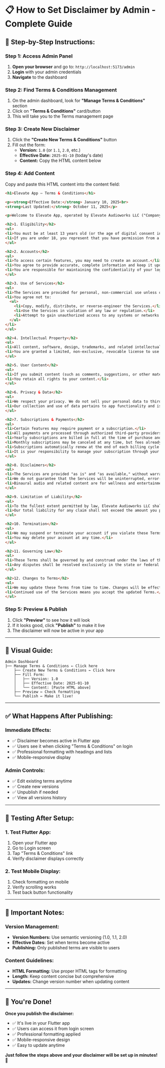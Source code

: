 # 📋 How to Set Disclaimer by Admin - Complete Guide

## 🎯 **Step-by-Step Instructions:**

### **Step 1: Access Admin Panel**
1. **Open your browser** and go to: `http://localhost:5173/admin`
2. **Login** with your admin credentials
3. **Navigate** to the dashboard

### **Step 2: Find Terms & Conditions Management**
1. On the admin dashboard, look for **"Manage Terms & Conditions"** section
2. Click on **"Terms & Conditions"** card/button
3. This will take you to the Terms management page

### **Step 3: Create New Disclaimer**
1. Click the **"Create New Terms & Conditions"** button
2. Fill out the form:
   - **Version:** `1.0` (or `1.1`, `2.0`, etc.)
   - **Effective Date:** `2025-01-10` (today's date)
   - **Content:** Copy the HTML content below

### **Step 4: Add Content**
Copy and paste this HTML content into the content field:

```html
<h1>Elevate App – Terms & Conditions</h1>

<p><strong>Effective Date:</strong> January 10, 2025<br>
<strong>Last Updated:</strong> October 11, 2025</p>

<p>Welcome to Elevate App, operated by Elevate Audioworks LLC ("Company," "we," "our," or "us"). These Terms & Conditions ("Terms") govern your use of the Elevate App, our website(s), and related services (collectively, the "Services"). By using our Services, you agree to these Terms. If you do not agree, you may not use the Services.</p>

<h2>1. Eligibility</h2>
<ul>
<li>You must be at least 13 years old (or the age of digital consent in your jurisdiction) to use the Services.</li>
<li>If you are under 18, you represent that you have permission from a parent or legal guardian.</li>
</ul>

<h2>2. Accounts</h2>
<ul>
<li>To access certain features, you may need to create an account.</li>
<li>You agree to provide accurate, complete information and keep it updated.</li>
<li>You are responsible for maintaining the confidentiality of your login credentials and all activity under your account.</li>
</ul>

<h2>3. Use of Services</h2>
<ul>
<li>The Services are provided for personal, non-commercial use unless otherwise agreed in writing.</li>
<li>You agree not to:
  <ul>
    <li>Copy, modify, distribute, or reverse-engineer the Services.</li>
    <li>Use the Services in violation of any law or regulation.</li>
    <li>Attempt to gain unauthorized access to any systems or networks.</li>
  </ul>
</li>
</ul>

<h2>4. Intellectual Property</h2>
<ul>
<li>All content, software, design, trademarks, and related intellectual property in the Services are owned by Elevate Audioworks LLC or its licensors.</li>
<li>You are granted a limited, non-exclusive, revocable license to use the Services solely as permitted under these Terms.</li>
</ul>

<h2>5. User Content</h2>
<ul>
<li>If you submit content (such as comments, suggestions, or other materials), you grant us a non-exclusive, royalty-free license to use, display, and distribute it as necessary to operate the Services.</li>
<li>You retain all rights to your content.</li>
</ul>

<h2>6. Privacy & Data</h2>
<ul>
<li>We respect your privacy. We do not sell your personal data to third parties.</li>
<li>Our collection and use of data pertains to app functionality and is described in our Privacy Policy (separate document).</li>
</ul>

<h2>7. Subscriptions & Payments</h2>
<ul>
<li>Certain features may require payment or a subscription.</li>
<li>All payments are processed through authorized third-party providers.</li>
<li>Yearly subscriptions are billed in full at the time of purchase and are non-refundable.</li>
<li>Monthly subscriptions may be canceled at any time, but fees already paid are non-refundable.</li>
<li>Subscriptions automatically renew at the end of each billing cycle (monthly or yearly) unless canceled at least 24 hours before the renewal date.</li>
<li>It is your responsibility to manage your subscription through your account settings or the platform where you purchased (e.g., Apple App Store, Google Play).</li>
</ul>

<h2>8. Disclaimers</h2>
<ul>
<li>The Services are provided "as is" and "as available," without warranties of any kind, express or implied.</li>
<li>We do not guarantee that the Services will be uninterrupted, error-free, or free from harmful components.</li>
<li>Binaural audio and related content are for wellness and entertainment purposes only. They are not medical advice and should not be used as a substitute for professional healthcare.</li>
</ul>

<h2>9. Limitation of Liability</h2>
<ul>
<li>To the fullest extent permitted by law, Elevate Audioworks LLC shall not be liable for any indirect, incidental, or consequential damages arising from your use of the Services.</li>
<li>Our total liability for any claim shall not exceed the amount you paid (if any) in the 12 months prior to the claim.</li>
</ul>

<h2>10. Termination</h2>
<ul>
<li>We may suspend or terminate your account if you violate these Terms or misuse the Services.</li>
<li>You may delete your account at any time.</li>
</ul>

<h2>11. Governing Law</h2>
<ul>
<li>These Terms shall be governed by and construed under the laws of the State of Minnesota, without regard to conflict of law principles.</li>
<li>Any disputes shall be resolved exclusively in the state or federal courts located in Hennepin County, Minnesota.</li>
</ul>

<h2>12. Changes to Terms</h2>
<ul>
<li>We may update these Terms from time to time. Changes will be effective when posted.</li>
<li>Continued use of the Services means you accept the updated Terms.</li>
</ul>
```

### **Step 5: Preview & Publish**
1. Click **"Preview"** to see how it will look
2. If it looks good, click **"Publish"** to make it live
3. The disclaimer will now be active in your app

---

## 🎯 **Visual Guide:**

```
Admin Dashboard
├── Manage Terms & Conditions ← Click here
    ├── Create New Terms & Conditions ← Click here
    ├── Fill Form:
    │   ├── Version: 1.0
    │   ├── Effective Date: 2025-01-10
    │   └── Content: [Paste HTML above]
    ├── Preview ← Check formatting
    └── Publish ← Make it live!
```

---

## ✅ **What Happens After Publishing:**

### **Immediate Effects:**
- ✅ Disclaimer becomes active in Flutter app
- ✅ Users see it when clicking "Terms & Conditions" on login
- ✅ Professional formatting with headings and lists
- ✅ Mobile-responsive display

### **Admin Controls:**
- ✅ Edit existing terms anytime
- ✅ Create new versions
- ✅ Unpublish if needed
- ✅ View all versions history

---

## 🧪 **Testing After Setup:**

### **1. Test Flutter App:**
1. Open your Flutter app
2. Go to Login screen
3. Tap "Terms & Conditions" link
4. Verify disclaimer displays correctly

### **2. Test Mobile Display:**
1. Check formatting on mobile
2. Verify scrolling works
3. Test back button functionality

---

## 🚨 **Important Notes:**

### **Version Management:**
- **Version Numbers:** Use semantic versioning (1.0, 1.1, 2.0)
- **Effective Dates:** Set when terms become active
- **Publishing:** Only published terms are visible to users

### **Content Guidelines:**
- **HTML Formatting:** Use proper HTML tags for formatting
- **Length:** Keep content concise but comprehensive
- **Updates:** Change version number when updating content

---

## 🎊 **You're Done!**

**Once you publish the disclaimer:**
- ✅ It's live in your Flutter app
- ✅ Users can access it from login screen
- ✅ Professional formatting applied
- ✅ Mobile-responsive design
- ✅ Easy to update anytime

**Just follow the steps above and your disclaimer will be set up in minutes!** 🚀
